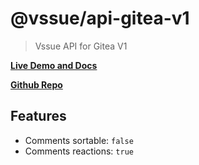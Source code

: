 # @vssue/api-gitea-v1

> Vssue API for Gitea V1

[__Live Demo and Docs__](https://vssue.js.org)

[__Github Repo__](https://github.com/meteorlxy/vssue)

## Features

- Comments sortable: `false`
- Comments reactions: `true`

